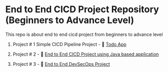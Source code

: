 
# End to End CICD Project Repository (Beginners to Advance Level)

This repo is about end to end cicd project from beginners to advance level 

1. Project # 1 Simple CICD Pipeline Project - 💾 [Todo App](https://github.com/waseemuddin/simple-cicd-project01)

2. Project # 2 - 💾 [End to End CICD Project using Java based application](https://github.com/waseemuddin/CICD_Projects/blob/main/java-maven-sonar-argocd-helm-k8s/spring-boot-app/README.md)

2. Project # 3 - 💾 [End to End DevSecOps Project ](https://github.com/waseemuddin/DevSecOps-Project/blob/devops/README.md)

